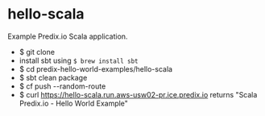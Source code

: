 hello-scala
===========

Example Predix.io Scala application.

- $ git clone 
- install sbt using `$ brew install sbt`
- $ cd predix-hello-world-examples/hello-scala
- $ sbt clean package
- $ cf push --random-route
- $ curl https://hello-scala.run.aws-usw02-pr.ice.predix.io  returns "Scala Predix.io - Hello World Example"


